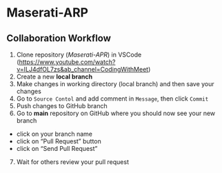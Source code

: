 # Maserati-ARP
## **Collaboration Workflow**

1. Clone repository (*Maserati-APR*) in VSCode (https://www.youtube.com/watch?v=ILJ4dfOL7zs&ab_channel=CodingWithMeet)
2. Create a new **local branch**
3. Make changes in working directory (local branch) and then save your changes
4. Go to ```Source Contol``` and add comment in ```Message```, then click ```Commit```
5. Push changes to GitHub branch 
6. Go to **main** repository on GitHub where you should now see your new branch
- click on your branch name
- click on “Pull Request” button
- click on “Send Pull Request”
7. Wait for others review your pull request